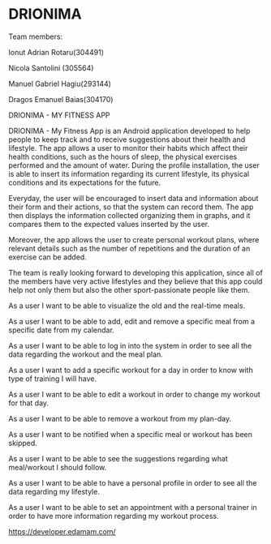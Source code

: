# DRIONIMA

Team members:

Ionut Adrian Rotaru(304491)

Nicola Santolini (305564)

Manuel Gabriel Hagiu(293144)

Dragos Emanuel Baias(304170)


DRIONIMA - MY FITNESS APP

DRIONIMA - My Fitness App is an Android application developed to help people to keep track and to receive suggestions about their health and lifestyle.
The app allows a user to monitor their habits which affect their health conditions, such as the hours of sleep, the physical exercises performed and the amount of water.
During the profile installation, the user is able to insert its information regarding its current lifestyle, its physical conditions and its expectations for the future.

Everyday, the user will be encouraged to insert data and information about their form and their actions, so that the system can record them. The app then displays the information collected organizing them in graphs, and it compares them to the expected values inserted by the user.

Moreover, the app allows the user to create personal workout plans, where relevant details such as the number of repetitions and the duration of an exercise can be added.

The team is really looking forward to developing this application, since all of the members have very active lifestyles and they believe that this app could help not only them but also the other sport-passionate people like them.



As a user I want to be able to visualize the old and the real-time meals.

As a user I want to be able to add, edit and remove a specific meal from a specific date from my calendar.

As a user I want to be able to log in into the system in order to see all the data regarding the workout and the meal plan.

As a user I want to add a specific workout for a day in order to know with type of training I will have.

As a user I want to be able to edit a workout in order to change my workout for that day.

As a user I want to be able to remove a workout from my plan-day.

As a user I want to be notified when a specific meal or workout has been skipped.

As a user I want to be able to see the suggestions regarding what meal/workout I should follow.

As a user I want to be able to have a personal profile in order to see all the data regarding my lifestyle.

As a user I want to be able to set an appointment with a personal trainer in order to have more information regarding my workout process.


https://developer.edamam.com/
